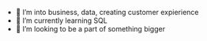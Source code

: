 
- 👀 I’m into business, data, creating customer expierience
- 🌱 I’m currently learning SQL
- 💞️ I’m looking to be a part of something bigger


<!---
Adriana-Kozlowska/Adriana-Kozlowska is a ✨ special ✨ repository because its `README.md` (this file) appears on your GitHub profile.
You can click the Preview link to take a look at your changes.
--->
